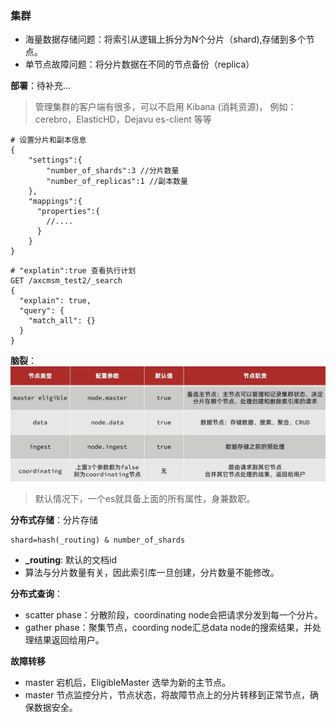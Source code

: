 ### 集群
- 海量数据存储问题：将索引从逻辑上拆分为N个分片（shard),存储到多个节点。
- 单节点故障问题：将分片数据在不同的节点备份（replica）

**部署**：待补充...
> 管理集群的客户端有很多，可以不启用 Kibana (消耗资源)，
> 例如：cerebro，ElasticHD，Dejavu es-client 等等

```shell
# 设置分片和副本信息
{
    "settings":{
        "number_of_shards":3 //分片数量
        "number_of_replicas":1 //副本数量
    },
    "mappings":{
      "properties":{
        //....
      }
    }
}
```
```shell
# "explatin":true 查看执行计划
GET /axcmsm_test2/_search
{
  "explain": true,
  "query": {
    "match_all": {}
  }
}
```

**脑裂**：
![节点角色](./img/3.3.1img.png)
> 默认情况下，一个es就具备上面的所有属性，身兼数职。


**分布式存储**：分片存储
```shell
shard=hash(_routing) & number_of_shards
```
- **_routing**: 默认的文档id
- 算法与分片数量有关，因此索引库一旦创建，分片数量不能修改。

**分布式查询**：
- scatter phase：分散阶段，coordinating node会把请求分发到每一个分片。
- gather phase：聚集节点，coording node汇总data node的搜索结果，并处理结果返回给用户。


**故障转移**
- master 宕机后，EligibleMaster 选举为新的主节点。
- master 节点监控分片，节点状态，将故障节点上的分片转移到正常节点，确保数据安全。
